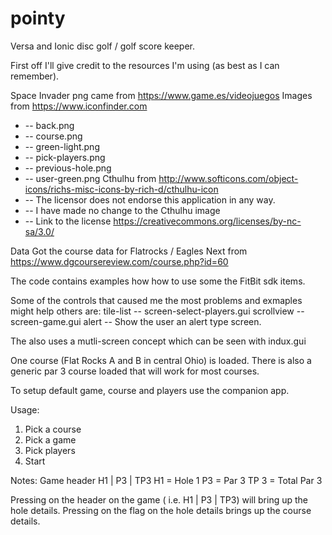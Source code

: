 # pointy
Versa and Ionic disc golf / golf score keeper.

First off I'll give credit to the resources I'm using (as best as I can remember).

Space Invader png came from https://www.game.es/videojuegos
Images from https://www.iconfinder.com
 *    -- back.png
 *    -- course.png
 *    -- green-light.png
 *    -- pick-players.png
 *    -- previous-hole.png
 *    -- user-green.png
Cthulhu from http://www.softicons.com/object-icons/richs-misc-icons-by-rich-d/cthulhu-icon
 *    -- The licensor does not endorse this application in any way.
 *    -- I have made no change to the Cthulhu image
 *    -- Link to the license https://creativecommons.org/licenses/by-nc-sa/3.0/

Data
 Got the course data for Flatrocks / Eagles Next from https://www.dgcoursereview.com/course.php?id=60
 

The code contains examples how how to use some the FitBit sdk items.

Some of the controls that caused me the most problems and exmaples might help others are:
  tile-list -- screen-select-players.gui
  scrollview -- screen-game.gui
  alert -- Show the user an alert type screen.
  
The also uses a mutli-screen concept which can be seen with indux.gui

One course (Flat Rocks A and B in central Ohio) is loaded.
There is also a generic par 3 course loaded that will work for most courses.

To setup default game, course and players use the companion app.

Usage:
1. Pick a course
2. Pick a game
3. Pick players
4. Start

Notes:
   Game header H1 | P3 | TP3
      H1 = Hole 1
      P3 = Par 3
      TP 3 = Total Par 3

   Pressing on the header on the game ( i.e. H1 | P3 | TP3) will bring up the hole details.
   Pressing on the flag on the hole details brings up the course details.
